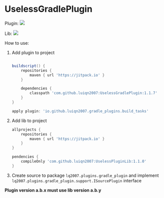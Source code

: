 # UselessGradlePlugin

Plugin: [![](https://jitpack.io/v/luiqn2007/UselessGradlePlugin.svg)](https://jitpack.io/#luiqn2007/UselessGradlePlugin)

Lib: [![](https://jitpack.io/v/luiqn2007/UselessPluginLib.svg)](https://jitpack.io/#luiqn2007/UselessPluginLib)

How to use: 

 1. Add plugin to project

    ```groovy

    buildscript() {
        repositories {
            maven { url 'https://jitpack.io' }
        }

        dependencies {
            classpath 'com.github.luiqn2007:UselessGradlePlugin:1.1.7'
        }
    }
    
    apply plugin: 'io.github.luiqn2007.gradle_plugins.build_tasks'
    
    ```

  2. Add lib to project

     ```groovy
     allprojects {
         repositories {
             maven { url 'https://jitpack.io' }
         }
	 }
     
     pendencies {
         compileOnly 'com.github.luiqn2007:UselessPluginLib:1.1.0'
     }
     ```
     
  3. Create source to package `lq2007.plugins.gradle_plugin`
and implement `lq2007.plugins.gradle_plugin.support.ISourcePlugin` interface

**Plugin version a.b.x must use lib version a.b.y**
